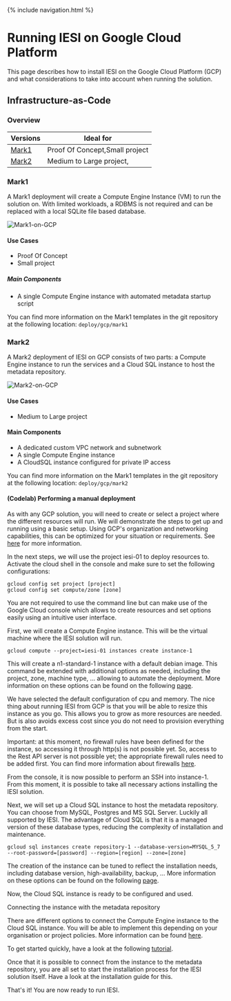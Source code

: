 {% include navigation.html %}

# Running IESI on Google Cloud Platform

This page describes how to install IESI on the Google Cloud Platform (GCP) and what considerations to take into account when running the solution.

## Infrastructure-as-Code

### Overview

|Versions|Ideal for|
|---|---|
|[Mark1](/{{site.repository}}/pages/deploy/gcp/mark1.html)|Proof Of Concept,Small project|
|[Mark2](/{{site.repository}}/pages/deploy/gcp/mark2.html)|Medium to Large project,|


### Mark1

A Mark1 deployment will create a Compute Engine Instance (VM) to run the solution on. With limited workloads, a RDBMS is not required and can be replaced with a local SQLite file based database.

![Mark1-on-GCP](/{{site.repository}}/images/deploy/gcp/iesi-on-gcp_v01-Mark1-on-GCP.png)

#### Use Cases
* Proof Of Concept
* Small project

##### Main Components
* A single Compute Engine instance with automated metadata startup script

You can find more information on the Mark1 templates in the git repository at the following location: ```deploy/gcp/mark1```

### Mark2

A Mark2 deployment of IESI on GCP consists of two parts: a Compute Engine instance to run the services and a Cloud SQL instance to host the metadata repository.

![Mark2-on-GCP](/{{site.repository}}/images/deploy/gcp/iesi-on-gcp_v01-Mark2-on-GCP.png)

#### Use Cases
* Medium to Large project

#### Main Components
* A dedicated custom VPC network and subnetwork
* A single Compute Engine instance
* A CloudSQL instance configured for private IP access

You can find more information on the Mark1 templates in the git repository at the following location: ```deploy/gcp/mark2```

#### (Codelab) Performing a manual deployment

As with any GCP solution, you will need to create or select a project where the different resources will run. We will demonstrate the steps to get up and running using a basic setup. Using GCP's organization and networking capabilities, this can be optimized for your situation or requirements. See [here](https://cloud.google.com/resource-manager/docs) for more information.

In the next steps, we will use the project iesi-01 to deploy resources to. Activate the cloud shell in the console and make sure to set the following configurations:

```
gcloud config set project [project]
gcloud config set compute/zone [zone]
```

You are not required to use the command line but can make use of the Google Cloud console which allows to create resources and set options easily using an intuitive user interface.

First, we will create a Compute Engine instance. This will be the virtual machine where the IESI solution will run.

```
gcloud compute --project=iesi-01 instances create instance-1
```

This will create a n1-standard-1 instance with a default debian image. This command be extended with additional options as needed, including the project, zone, machine type, … allowing to automate the deployment. More information on these options can be found on the following [page](https://cloud.google.com/sdk/gcloud/reference/compute/instances/create).

We have selected the default configuration of cpu and memory. The nice thing about running IESI from GCP is that you will be able to resize this instance as you go. This allows you to grow as more resources are needed. But is also avoids excess cost since you do not need to provision everything from the start.

Important: at this moment, no firewall rules have been defined for the instance, so accessing it through http(s) is not possible yet. So, access to the Rest API server is not possible yet; the appropriate firewall rules need to be added first. You can find more information about firewalls [here](https://cloud.google.com/vpc/docs/using-firewalls).

From the console, it is now possible to perform an SSH into instance-1. From this moment, it is possible to take all necessary actions installing the IESI solution.

Next, we will set up a Cloud SQL instance to host the metadata repository. You can choose from MySQL, Postgres and MS SQL Server. Luckily all supported by IESI. The advantage of Cloud SQL is that it is a managed version of these database types, reducing the complexity of installation and maintenance.

```
gcloud sql instances create repository-1 --database-version=MYSQL_5_7 --root-password=[password] --region=[region] --zone=[zone]
```

The creation of the instance can be tuned to reflect the installation needs, including database version, high-availability, backup, … More information on these options can be found on the following [page](https://cloud.google.com/sdk/gcloud/reference/sql/instances/create).

Now, the Cloud SQL instance is ready to be configured and used.

Connecting the instance with the metadata repository

There are different options to connect the Compute Engine instance to the Cloud SQL instance. You will be able to implement this depending on your organisation or project policies. More information can be found [here](https://cloud.google.com/sql/docs/mysql/external-connection-methods).

To get started quickly, have a look at the following [tutorial](https://codelabs.developers.google.com/codelabs/connecting-to-cloud-sql/).

Once that it is possible to connect from the instance to the metadata repository, you are all set to start the installation process for the IESI solution itself. Have a look at the installation guide for this.

That's it! You are now ready to run IESI.
